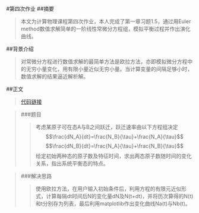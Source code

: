 #第四次作业
##摘要
> 本文为计算物理课程第四次作业，本人完成了第一章习题1.5，通过用Euler method数值求解简单的一阶线性常微分方程组，模拟平衡过程并作出演化曲线。

##背景介绍
> 对常微分方程进行数值求解的最简单方法是欧拉方法，亦即模拟微分方程中的无穷小量变化，用有限小量近似无穷小量。当计算变量的间隔足够小时，数值求解的结果逼近解析解。

##正文
> [代码链接](https://github.com/mma2101/computationalphysics_N2013301510017/blob/master/homework04.py)

> ###题目
>> 考虑某原子可在态A与B之间跃迁，跃迁速率由以下方程组决定
>> $$\frac{dN_A}{dt}=\frac{N_B}{\tau}+\frac{N_A}{\tau}$$
>> $$\frac{dN_B}{dt}=\frac{N_A}{\tau}+\frac{N_B}{\tau}$$
>> 给定初始两种态的原子数及特征时间，求出两态原子数随时间的变化关系，指出系统平衡态的特点。

>###解决思路
>>使用欧拉方法，在用户输入初始条件后，利用方程的有限元近似形式，计算每隔dt时间后N的变化量dN及N(t+dt)，并将历次算得的N(t)和t分别存为列表，最后利用matplotlib作出变化曲线Na(t)与Nb(t)。
